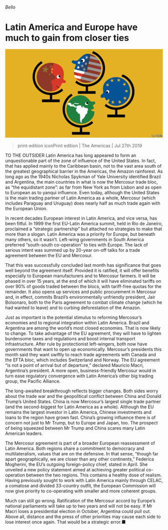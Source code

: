 ###### Bello

# Latin America and Europe have much to gain from closer ties 

![image](images/20190727_AMD001_0.jpg) 

> print-edition iconPrint edition | The Americas | Jul 27th 2019 

TO THE OUTSIDER Latin America has long appeared to form an unquestionable part of the zone of influence of the United States. In fact, that has applied mainly to the Caribbean basin, not to the vast area south of the greatest geographical barrier in the Americas, the Amazon rainforest. As long ago as the 1940s Nicholas Spykman of Yale University identified Brazil and Argentina, the main countries in what is now the Mercosur trade bloc, as “the equidistant zone”: as far from New York as from Lisbon and as open to European as to yanqui influence. Even today, although the United States is the main trading partner of Latin America as a whole, Mercosur (which includes Paraguay and Uruguay) does nearly half as much trade again with the European Union. 

In recent decades European interest in Latin America, and vice versa, has been fitful. In 1999 the first EU-Latin America summit, held in Rio de Janeiro, proclaimed a “strategic partnership” but attached no strategies to make that more than a slogan. Latin America was a priority for Europe, but beneath many others, so it wasn’t. Left-wing governments in South America preferred “south-south co-operation” to ties with Europe. The lack of serious intent was summed up by 20-year on-off talks for a trade agreement between the EU and Mercosur. 

That this was successfully concluded last month has significance that goes well beyond the agreement itself. Provided it is ratified, it will offer benefits especially to European manufacturers and to Mercosur farmers. It will be phased in over 15 years, at the end of which it will have eliminated tariffs on over 90% of goods traded between the blocs, with tariff-free quotas for the remainder. It also opens up services and public procurement in Mercosur and, in effect, commits Brazil’s environmentally unfriendly president, Jair Bolsonaro, both to the Paris agreement to combat climate change (which he had wanted to leave) and to curbing deforestation of the Amazon. 

Just as important is the potential stimulus to reforming Mercosur’s economies and to regional integration within Latin America. Brazil and Argentina are among the world’s most closed economies. That is now likely to change. To take advantage of the EU agreement, they will have to lighten burdensome taxes and regulations and boost internal transport infrastructure. After rule by protectionist left-wingers, both now have governments that want to open up economically. Mercosur’s presidents this month said they want swiftly to reach trade agreements with Canada and the EFTA bloc, which includes Switzerland and Norway. The EU agreement “is not a point of arrival but of departure,” declared Mauricio Macri, Argentina’s president. A more open, business-friendly Mercosur would in turn ease regulatory convergence with Latin America’s other big trading group, the Pacific Alliance. 

The long-awaited breakthrough reflects bigger changes. Both sides worry about the trade war and the geopolitical conflict between China and Donald Trump’s United States. China is now Mercosur’s largest single trade partner (and the second-biggest for Latin America as a whole). Although the EU remains the largest investor in Latin America, Chinese investments and loans to the region have grown fast. China’s growing influence there is of concern not just to Mr Trump, but to Europe and Japan, too. The prospect of being squeezed between Mr Trump and China scares many Latin American leaders. 

The Mercosur agreement is part of a broader European reassessment of Latin America. Both regions share a commitment to democracy and multilateralism, values that are on the defensive. In that sense, “though far apart geographically, we are closer than any other continents,” Federica Mogherini, the EU’s outgoing foreign-policy chief, stated in April. She unveiled a new policy statement aimed at achieving greater political co-operation between the two regions. This contains a healthy dose of realism. Having previously sought to work with Latin America mainly through CELAC, a comatose and divided 33-country outfit, the European Commission will now give priority to co-operating with smaller and more coherent groups. 

Much can still go wrong. Ratification of the Mercosur accord by Europe’s national parliaments will take up to two years and will not be easy. If Mr Macri loses a presidential election in October, Argentina could pull out. Above all, distance and the press of other priorities may cause each side to lose interest once again. That would be a strategic error.■ 

